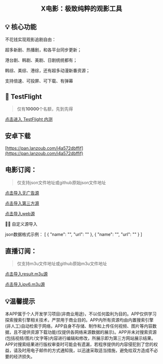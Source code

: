 <h2 align="center">X电影：极致纯粹的观影工具</h2>

## 💡 核心功能

不花钱实现观影追剧自由：

超多新剧、热播剧，和各平台同步更新；

港台剧、韩剧、美剧、日剧统统都有；

韩综、美综、港综，还有超多动漫新番资源；

支持倍速、可投屏、可️下载、有弹幕


##  TestFlight

> 仅有**10000**个名额，先到先得

[点击进入 TestFlight 内测](https://testflight.apple.com/join/hDMYDZ0P)

## 安卓下载

[https://pan.lanzoub.com/i4a572dbffif](https://pan.lanzoub.com/i4a572dbffif)


## 电影订阅：
> 仅支持json文件地址或github原始json文件地址

[点击导入无广告源](https://raw.githubusercontent.com/yyds-m/movie/refs/heads/main/20241129/x.json)

[点击导入第三方源](https://raw.githubusercontent.com/yyds-m/movie/refs/heads/main/20241129/demo.json)

[点击导入web源](https://raw.githubusercontent.com/yyds-m/movie/refs/heads/main/20241129/web.json)

👩‍💻 自定义源导入

json数据格式示例：
[
  {
    "name": "",
    "url": ""
  },
  {
    "name": "",
    "url": ""
  }
  ]

## 直播订阅：
> 仅支持m3u文件地址或github原始m3u文件地址

[点击导入result.m3u源](https://raw.githubusercontent.com/Guovin/iptv-api/gd/output/result.m3u)

[点击导入ipv6.m3u源](https://raw.githubusercontent.com/suxuang/myIPTV/main/ipv6.m3u)




## 💡温馨提示
本APP属于个人开发学习项目(非商业用途)，不以任何盈利为目的。APP仅供学习探索搜索引擎相关技术，严禁用于商业目的。APP内所有资源均由内置搜索引擎(非人工)自动检索于网络，APP自身不存储、制作和上传任何视频、图片等内容数据，且不提供资源下载功能(仅提供各网络来源数据的展示)。APP并未对搜索资源(包括视频/图片/文字等)内容进行编辑和修改，所展示即为第三方网站展示结果。APP对搜索结果进行版权审查时可能会有遗漏，若程序提供的内容侵犯到了您的权益，请及时用电子邮件的方式通知我，以迅速采取适当措施，避免给双方造成不必要的经济损失。



              

